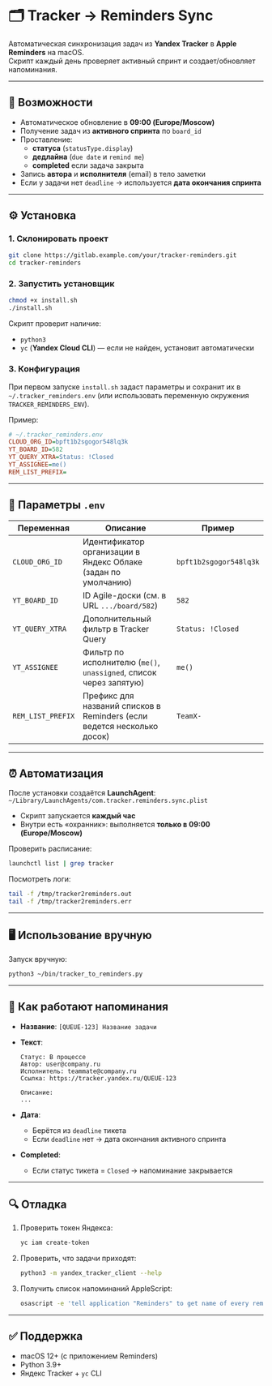 
# 🗂 Tracker → Reminders Sync

Автоматическая синхронизация задач из **Yandex Tracker** в **Apple Reminders** на macOS.  
Скрипт каждый день проверяет активный спринт и создает/обновляет напоминания.

---

## 📌 Возможности
- Автоматическое обновление в **09:00 (Europe/Moscow)**  
- Получение задач из **активного спринта** по `board_id`  
- Проставление:
  - **статуса** (`statusType.display`)  
  - **дедлайна** (`due date` и `remind me`)  
  - **completed** если задача закрыта  
- Запись **автора** и **исполнителя** (email) в тело заметки  
- Если у задачи нет `deadline` → используется **дата окончания спринта**  

---

## ⚙️ Установка

### 1. Склонировать проект
```bash
git clone https://gitlab.example.com/your/tracker-reminders.git
cd tracker-reminders
````

### 2. Запустить установщик

```bash
chmod +x install.sh
./install.sh
```

Скрипт проверит наличие:

* `python3`
* `yc` (**Yandex Cloud CLI**) — если не найден, установит автоматически

### 3. Конфигурация

При первом запуске `install.sh` задаст параметры и сохранит их в
`~/.tracker_reminders.env` (или использовать переменную окружения `TRACKER_REMINDERS_ENV`).

Пример:

```ini
# ~/.tracker_reminders.env
CLOUD_ORG_ID=bpft1b2sgogor548lq3k
YT_BOARD_ID=582
YT_QUERY_XTRA=Status: !Closed
YT_ASSIGNEE=me()
REM_LIST_PREFIX=
```

---

## 🔑 Параметры `.env`

| Переменная        | Описание                                                                | Пример                 |
| ----------------- |-------------------------------------------------------------------------| ---------------------- |
| `CLOUD_ORG_ID`    | Идентификатор организации в Яндекс Облаке  (задан по умолчанию)         | `bpft1b2sgogor548lq3k` |
| `YT_BOARD_ID`     | ID Agile-доски (см. в URL `.../board/582`)                              | `582`                  |
| `YT_QUERY_XTRA`   | Дополнительный фильтр в Tracker Query                                   | `Status: !Closed`      |
| `YT_ASSIGNEE`     | Фильтр по исполнителю (`me()`, `unassigned`, список через запятую)      | `me()`                 |
| `REM_LIST_PREFIX` | Префикс для названий списков в Reminders (если ведется несколько досок) | `TeamX-`               |

---

## ⏰ Автоматизация

После установки создаётся **LaunchAgent**:
`~/Library/LaunchAgents/com.tracker.reminders.sync.plist`

* Скрипт запускается **каждый час**
* Внутри есть «охранник»: выполняется **только в 09:00 (Europe/Moscow)**

Проверить расписание:

```bash
launchctl list | grep tracker
```

Посмотреть логи:

```bash
tail -f /tmp/tracker2reminders.out
tail -f /tmp/tracker2reminders.err
```

---

## 🖥 Использование вручную

Запуск вручную:

```bash
python3 ~/bin/tracker_to_reminders.py
```

---

## 📒 Как работают напоминания

* **Название**: `[QUEUE-123] Название задачи`

* **Текст**:

  ```
  Статус: В процессе
  Автор: user@company.ru
  Исполнитель: teammate@company.ru
  Ссылка: https://tracker.yandex.ru/QUEUE-123

  Описание:
  ...
  ```

* **Дата**:

  * Берётся из `deadline` тикета
  * Если `deadline` нет → дата окончания активного спринта

* **Completed**:

  * Если статус тикета = `Closed` → напоминание закрывается

---

## 🔍 Отладка

1. Проверить токен Яндекса:

   ```bash
   yc iam create-token
   ```

2. Проверить, что задачи приходят:

   ```bash
   python3 -m yandex_tracker_client --help
   ```

3. Получить список напоминаний AppleScript:

   ```bash
   osascript -e 'tell application "Reminders" to get name of every reminder'
   ```

---

## ✅ Поддержка

* macOS 12+ (с приложением Reminders)
* Python 3.9+
* Яндекс Tracker + `yc` CLI
